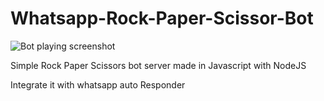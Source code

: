 # Whatsapp-Rock-Paper-Scissor-Bot

![Bot playing screenshot](https://i.imgur.com/uEk6jOo.png)

Simple Rock Paper Scissors bot server made in Javascript with NodeJS

Integrate it with whatsapp auto Responder
